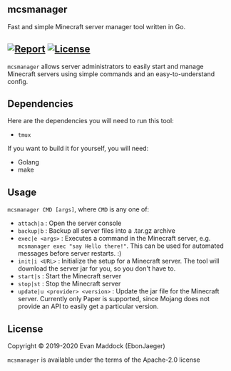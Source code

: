 mcsmanager
--------

Fast and simple Minecraft server manager tool written in Go.

[![Report](https://goreportcard.com/badge/github.com/EbonJaeger/mcsmanager)](https://goreportcard.com/report/github.com/EbonJaeger/mcsmanager) [![License](https://img.shields.io/badge/License-Apache%202.0-blue.svg)](https://opensource.org/licenses/Apache-2.0)
--------

`mcsmanager` allows server administrators to easily start and manage Minecraft servers using simple commands and an easy-to-understand config.

## Dependencies
Here are the dependencies you will need to run this tool:
- `tmux`

If you want to build it for yourself, you will need:
- Golang
- make

## Usage
`mcsmanager CMD [args]`, where `CMD` is any one of:

- `attach|a` : Open the server console
- `backup|b` : Backup all server files into a .tar.gz archive
- `exec|e <args>` : Executes a command in the Minecraft server, e.g. `mcsmanager exec "say Hello there!"`. This can be used for automated messages before server restarts. :)
- `init|i <URL>` : Initialize the setup for a Minecraft server. The tool will download the server jar for you, so you don't have to.
- `start|s` : Start the Minecraft server
- `stop|st` : Stop the Minecraft server
- `update|u <provider> <version>` : Update the jar file for the Minecraft server. Currently only Paper is supported, since Mojang does not provide an API to easily get a particular version.

## License
Copyright © 2019-2020 Evan Maddock (EbonJaeger)  

`mcsmanager` is available under the terms of the Apache-2.0 license
